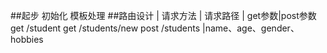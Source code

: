 ##起步
初始化
模板处理
##路由设计
|  请求方法  |    请求路径      | get参数|post参数
     get        /student
     get        /students/new
     post       /students              |name、age、gender、hobbies